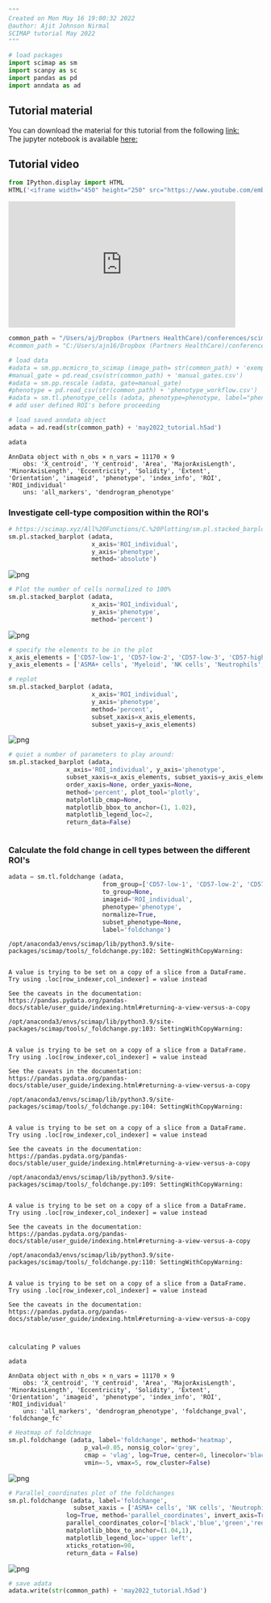 ```python
"""
Created on Mon May 16 19:00:32 2022
@author: Ajit Johnson Nirmal
SCIMAP tutorial May 2022
"""
```


```python
# load packages
import scimap as sm
import scanpy as sc
import pandas as pd
import anndata as ad
```

## Tutorial material

You can download the material for this tutorial from the following [link:](https://dataverse.harvard.edu/dataset.xhtml?persistentId=doi:10.7910/DVN/98WEMD)  
The jupyter notebook is available [here:](https://github.com/ajitjohnson/scimap_tutorials/tree/main/may_2022_tutorial)

## Tutorial video


```python
from IPython.display import HTML
HTML('<iframe width="450" height="250" src="https://www.youtube.com/embed/knh5elRksUk" frameborder="0" allow="accelerometer; autoplay; encrypted-media; gyroscope; picture-in-picture" allowfullscreen></iframe>')
```




<iframe width="450" height="250" src="https://www.youtube.com/embed/knh5elRksUk" frameborder="0" allow="accelerometer; autoplay; encrypted-media; gyroscope; picture-in-picture" allowfullscreen></iframe>


```python
common_path = "/Users/aj/Dropbox (Partners HealthCare)/conferences/scimap_tutorial/may_2022_tutorial/"
#common_path = "C:/Users/ajn16/Dropbox (Partners HealthCare)/conferences/scimap_tutorial/may_2022_tutorial/"
```


```python
# load data
#adata = sm.pp.mcmicro_to_scimap (image_path= str(common_path) + 'exemplar_001/quantification/unmicst-exemplar-001_cell.csv')
#manual_gate = pd.read_csv(str(common_path) + 'manual_gates.csv')
#adata = sm.pp.rescale (adata, gate=manual_gate)
#phenotype = pd.read_csv(str(common_path) + 'phenotype_workflow.csv')
#adata = sm.tl.phenotype_cells (adata, phenotype=phenotype, label="phenotype") 
# add user defined ROI's before proceeding
```


```python
# load saved anndata object
adata = ad.read(str(common_path) + 'may2022_tutorial.h5ad')
```


```python
adata
```




    AnnData object with n_obs × n_vars = 11170 × 9
        obs: 'X_centroid', 'Y_centroid', 'Area', 'MajorAxisLength', 'MinorAxisLength', 'Eccentricity', 'Solidity', 'Extent', 'Orientation', 'imageid', 'phenotype', 'index_info', 'ROI', 'ROI_individual'
        uns: 'all_markers', 'dendrogram_phenotype'



### Investigate cell-type composition within the ROI's


```python
# https://scimap.xyz/All%20Functions/C.%20Plotting/sm.pl.stacked_barplot/
sm.pl.stacked_barplot (adata,
                       x_axis='ROI_individual',
                       y_axis='phenotype',
                       method='absolute')
```


    
![png](4-CellType_Proportion_Exploration_files/4-CellType_Proportion_Exploration_7_0.png)
    



```python
# Plot the number of cells normalized to 100% 
sm.pl.stacked_barplot (adata,
                       x_axis='ROI_individual',
                       y_axis='phenotype',
                       method='percent')
```


    
![png](4-CellType_Proportion_Exploration_files/4-CellType_Proportion_Exploration_8_0.png)
    



```python
# specify the elements to be in the plot
x_axis_elements = ['CD57-low-1', 'CD57-low-2', 'CD57-low-3', 'CD57-high-2', 'CD57-high-1', 'CD57-high-3']
y_axis_elements = ['ASMA+ cells', 'Myeloid', 'NK cells', 'Neutrophils', 'Other Immune cells', 'Treg', 'Tumor']
```


```python
# replot
sm.pl.stacked_barplot (adata,
                       x_axis='ROI_individual',
                       y_axis='phenotype',
                       method='percent',
                       subset_xaxis=x_axis_elements,
                       subset_yaxis=y_axis_elements)
```


    
![png](4-CellType_Proportion_Exploration_files/4-CellType_Proportion_Exploration_10_0.png)
    



```python
# quiet a number of parameters to play around:
sm.pl.stacked_barplot (adata, 
                x_axis='ROI_individual', y_axis='phenotype', 
                subset_xaxis=x_axis_elements, subset_yaxis=y_axis_elements, 
                order_xaxis=None, order_yaxis=None, 
                method='percent', plot_tool='plotly', 
                matplotlib_cmap=None, 
                matplotlib_bbox_to_anchor=(1, 1.02), 
                matplotlib_legend_loc=2, 
                return_data=False)
```


```python

```

### Calculate the fold change in cell types between the different ROI's


```python
adata = sm.tl.foldchange (adata, 
                          from_group=['CD57-low-1', 'CD57-low-2', 'CD57-low-3'], 
                          to_group=None, 
                          imageid='ROI_individual', 
                          phenotype='phenotype',
                          normalize=True, 
                          subset_phenotype=None, 
                          label='foldchange')
```

    /opt/anaconda3/envs/scimap/lib/python3.9/site-packages/scimap/tools/_foldchange.py:102: SettingWithCopyWarning:
    
    
    A value is trying to be set on a copy of a slice from a DataFrame.
    Try using .loc[row_indexer,col_indexer] = value instead
    
    See the caveats in the documentation: https://pandas.pydata.org/pandas-docs/stable/user_guide/indexing.html#returning-a-view-versus-a-copy
    
    /opt/anaconda3/envs/scimap/lib/python3.9/site-packages/scimap/tools/_foldchange.py:103: SettingWithCopyWarning:
    
    
    A value is trying to be set on a copy of a slice from a DataFrame.
    Try using .loc[row_indexer,col_indexer] = value instead
    
    See the caveats in the documentation: https://pandas.pydata.org/pandas-docs/stable/user_guide/indexing.html#returning-a-view-versus-a-copy
    
    /opt/anaconda3/envs/scimap/lib/python3.9/site-packages/scimap/tools/_foldchange.py:104: SettingWithCopyWarning:
    
    
    A value is trying to be set on a copy of a slice from a DataFrame.
    Try using .loc[row_indexer,col_indexer] = value instead
    
    See the caveats in the documentation: https://pandas.pydata.org/pandas-docs/stable/user_guide/indexing.html#returning-a-view-versus-a-copy
    
    /opt/anaconda3/envs/scimap/lib/python3.9/site-packages/scimap/tools/_foldchange.py:109: SettingWithCopyWarning:
    
    
    A value is trying to be set on a copy of a slice from a DataFrame.
    Try using .loc[row_indexer,col_indexer] = value instead
    
    See the caveats in the documentation: https://pandas.pydata.org/pandas-docs/stable/user_guide/indexing.html#returning-a-view-versus-a-copy
    
    /opt/anaconda3/envs/scimap/lib/python3.9/site-packages/scimap/tools/_foldchange.py:110: SettingWithCopyWarning:
    
    
    A value is trying to be set on a copy of a slice from a DataFrame.
    Try using .loc[row_indexer,col_indexer] = value instead
    
    See the caveats in the documentation: https://pandas.pydata.org/pandas-docs/stable/user_guide/indexing.html#returning-a-view-versus-a-copy
    


    calculating P values



```python
adata
```




    AnnData object with n_obs × n_vars = 11170 × 9
        obs: 'X_centroid', 'Y_centroid', 'Area', 'MajorAxisLength', 'MinorAxisLength', 'Eccentricity', 'Solidity', 'Extent', 'Orientation', 'imageid', 'phenotype', 'index_info', 'ROI', 'ROI_individual'
        uns: 'all_markers', 'dendrogram_phenotype', 'foldchange_pval', 'foldchange_fc'




```python
# Heatmap of foldchnage  
sm.pl.foldchange (adata, label='foldchange', method='heatmap',
                     p_val=0.05, nonsig_color='grey',
                     cmap = 'vlag', log=True, center=0, linecolor='black',linewidths=0.7,
                     vmin=-5, vmax=5, row_cluster=False)
```


    
![png](4-CellType_Proportion_Exploration_files/4-CellType_Proportion_Exploration_16_0.png)
    



```python
# Parallel_coordinates plot of the foldchanges
sm.pl.foldchange (adata, label='foldchange', 
                  subset_xaxis = ['ASMA+ cells', 'NK cells', 'Neutrophils', 'Treg', 'Tumor'],
                log=True, method='parallel_coordinates', invert_axis=True,
                parallel_coordinates_color=['black','blue','green','red','#000000'],
                matplotlib_bbox_to_anchor=(1.04,1),
                matplotlib_legend_loc='upper left',
                xticks_rotation=90,
                return_data = False)
```


    
![png](4-CellType_Proportion_Exploration_files/4-CellType_Proportion_Exploration_17_0.png)
    



```python
# save adata
adata.write(str(common_path) + 'may2022_tutorial.h5ad')
```


```python

```
